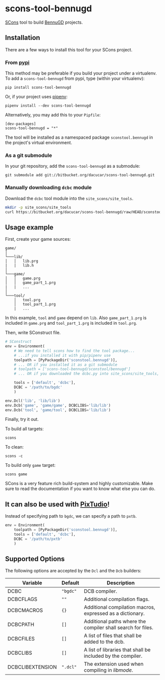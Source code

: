 # scons-tool-bennugd

[SCons](https://scons.org/doc/production/HTML/scons-user.html) tool to build
[BennuGD](https://bennugd.org) projects.

## Installation

There are a few ways to install this tool for your SCons project.

### From [pypi](https://pypi.org/)

This method may be preferable if you build your project under a virtualenv. To
add a `scons-tool-bennugd` from pypi, type (within your virtualenv):

```
pip install scons-tool-bennugd
```

Or, if your project uses [pipenv](https://pipenv.readthedocs.io/):

```
pipenv install --dev scons-tool-bennugd
```

Alternatively, you may add this to your `Pipfile`:

```
[dev-packages]
scons-tool-bennugd = "*"
```

The tool will be installed as a namespaced package `sconstool.bennugd` in the
project's virtual environment.

### As a git submodule

In your git repository, add the `scons-tool-bennugd` as a submodule:

```
git submodule add git://bitbucket.org/dacucar/scons-tool-bennugd.git
```

### Manually downloading  `dcbc` module

Download the `dcbc` tool module into the `site_scons/site_tools`. 

```bash
mkdir -p site_scons/site_tools
curl https://bitbucket.org/dacucar/scons-tool-bennugd/raw/HEAD/sconstool/bennugd/dcbc.py -o site_scons/site_tools/dcbc.py 
```

## Usage example

First, create your game sources:

```
game/
│
└───lib/
│   │   lib.prg
|   |   lib.h
│
└───game/
│   │   game.prg
│   │   game_part_1.prg
|   |   ...
│
└───tool/
    │   tool.prg
    │   tool_part_1.prg
    |   ...
```

In this example, `tool` and `game` depend on `lib`. Also `game_part_1.prg`
is included in `game.prg` and `tool_part_1.prg` is included in `tool.prg`.

Then, write SConstruct file.

```python
# SConstruct
env = Environment(
	# We need to tell scons how to find the tool package...
	# ...if you installed it with pip/pipenv use
	toolpath = [PyPackageDir('sconstool.bennugd')],
	# ... OR if you installed it as a git submodule
	# toolpath = ['scons-tool-bennugd/sconstool/bennugd']
	# ... OR if you downloaded the dcbc.py into site_scons/site_tools, then there is no need to specify toolpath

	tools = ['default', 'dcbc'],
	DCBC = '/path/to/bgdc'
	)

env.Dcl('lib', 'lib/lib')
env.Dcb('game', 'game/game', DCBCLIBS='lib/lib')
env.Dcb('tool', 'game/tool', DCBCLIBS='lib/lib')
```

Finally, try it out.

To build all targets:

```
scons
```

To clean:

```
scons -c
```

To build only `game` target:

```
scons game
```

SCons is a very feature rich build-system and highly customizable. Make sure
to read the documentation if you want to know what else you can do.

## It can also be used with [PixTudio](https://pixtudio.org)!

Instead of specifying path to `bgdc`, we can specify a path to `pxtb`.

```python
env = Environment(
	toolpath = [PyPackageDir('sconstool.bennugd')],
	tools = ['default', 'dcbc'],
	DCBC = '/path/to/pxtb'
	)
```

## Supported Options

The following options are accepted by the `Dcl` and the `Dcb` builders:

| Variable | Default | Description |
| --- | --- | --- |
| DCBC | `"bgdc"` | DCB compiler. |
| DCBCFLAGS | `""` | Additional compilation flags. |
| DCBCMACROS | `{}` | Additional compilation macros, expressed as a dictionary. |
| DCBCPATH | `[]` | Additional paths where the compiler shall search for files. |
| DCBCFILES | `[]` | A list of files that shall be added to the dcb. |
| DCBCLIBS | `[]` | A list of libraries that shall be included by the compiler. |
| DCBCLIBEXTENSION | `".dcl"` | The extension used when compiling in _libmode_. |
